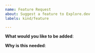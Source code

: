 ```yaml
---
name: Feature Request
about: Suggest a feature to Explore.dev 
labels: kind/feature

---
```

<!-- Please only use this template for submitting feature requests -->

**What would you like to be added**:

**Why is this needed**:
